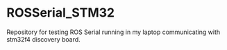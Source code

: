 # ROSSerial_STM32
Repository for testing ROS Serial running in my laptop communicating with stm32f4 discovery board.
